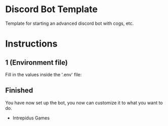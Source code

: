 # Discord Bot Template
Template for starting an advanced discord bot with cogs, etc.


# Instructions
## 1 (Environment file)
Fill in the values inside the '.env' file:

## Finished
You have now set up the bot, you now can customize it to what you want to do.

- Intrepidus Games